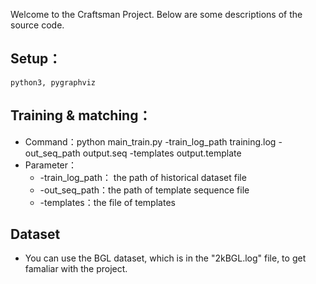Welcome to the Craftsman Project. Below are some descriptions of the source code.

## Setup： 
	python3, pygraphviz
	
## Training & matching：
* Command：python main\_train.py -train\_log\_path training.log -out\_seq_path output.seq  -templates output.template
* Parameter：
	* -train\_log\_path： the path of historical dataset file
	* -out\_seq_path：the path of template sequence file
	* -templates：the file of templates
	
## Dataset
* You can use the BGL dataset, which is in the "2kBGL.log" file, to get famaliar with the project.

 
 
